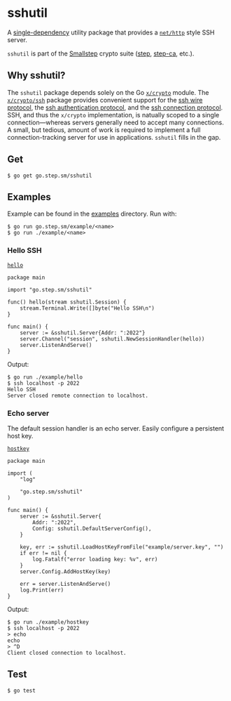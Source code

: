 # sshutil

A [single-dependency][gomod] utility package that provides a [`net/http`][net-http] style SSH server.

`sshutil` is part of the [Smallstep][smallstep] crypto suite ([step][], [step-ca][], etc.).

[gomod]: https://github.com/smallstep/sshutil/blob/master/go.mod
[net-http]: https://golang.org/pkg/net/http/
[smallstep]: https://smallstep.com/docs
[step]: https://github.com/smallstep/cli
[step-ca]: https://github.com/smallstep/certificates

## Why sshutil?

The `sshutil` package depends solely on the Go [`x/crypto`][crypto] module.
The [`x/crypto/ssh`][crypto-ssh] package provides convenient support for the [ssh wire protocol][rfc4253], the [ssh authentication protocol][rfc4252], and the [ssh connection protocol][rfc4254].
SSH, and thus the `x/crypto` implementation, is natually scoped to a single connection—whereas servers generally need to accept many connections.
A small, but tedious, amount of work is required to implement a full connection-tracking server for use in applications.
`sshutil` fills in the gap.

[crypto]: https://pkg.go.dev/golang.org/x/crypto
[crypto-ssh]: https://pkg.go.dev/golang.org/x/crypto/ssh
[rfc4252]: https://tools.ietf.org/html/rfc4252
[rfc4253]: https://tools.ietf.org/html/rfc4253
[rfc4254]: https://tools.ietf.org/html/rfc4254

## Get

```
$ go get go.step.sm/sshutil
```

## Examples

Example can be found in the [examples][] directory.
Run with:

```
$ go run go.step.sm/example/<name>
$ go run ./example/<name>
```

[examples]: https://github.com/smallstep/sshutil/tree/master/example


### Hello SSH

[`hello`](https://github.com/smallstep/sshutil/tree/master/example/hello/main.go)

```golang
package main

import "go.step.sm/sshutil"

func() hello(stream sshutil.Session) {
	stream.Terminal.Write([]byte("Hello SSH\n")
}

func main() {
	server := &sshutil.Server{Addr: ":2022"}
	server.Channel("session", sshutil.NewSessionHandler(hello))
	server.ListenAndServe()
}
```

Output:
```
$ go run ./example/hello
$ ssh localhost -p 2022
Hello SSH
Server closed remote connection to localhost.
```

### Echo server

The default session handler is an echo server.
Easily configure a persistent host key.

[`hostkey`](https://github.com/smallstep/sshutil/tree/master/example/hostkey/main.go)

```golang
package main

import (
	"log"

	"go.step.sm/sshutil"
)

func main() {
	server := &sshutil.Server{
		Addr: ":2022",
		Config: sshutil.DefaultServerConfig(),
	}

	key, err := sshutil.LoadHostKeyFromFile("example/server.key", "")
	if err != nil {
		log.Fatalf("error loading key: %v", err)
	}
	server.Config.AddHostKey(key)

	err = server.ListenAndServe()
	log.Print(err)
}
```

Output:
```
$ go run ./example/hostkey
$ ssh localhost -p 2022
> echo
echo
> ^D
Client closed connection to localhost.
```

## Test

```
$ go test
```
